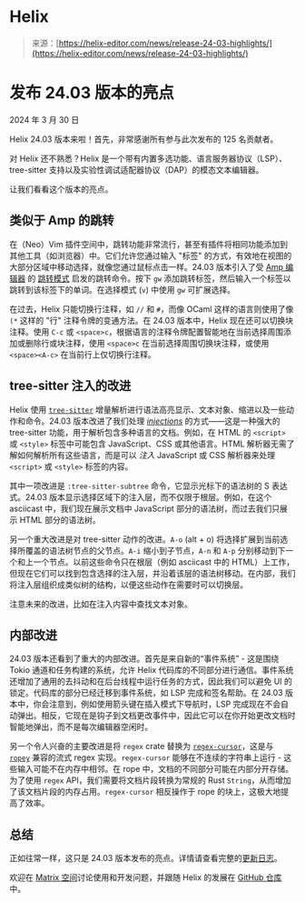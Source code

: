 <!--yml

分类：未分类

日期：2024-05-29 12:48:04

-->

# Helix

> 来源：[https://helix-editor.com/news/release-24-03-highlights/](https://helix-editor.com/news/release-24-03-highlights/)

# 发布 24.03 版本的亮点

2024 年 3 月 30 日

Helix 24.03 版本来啦！首先，非常感谢所有参与此次发布的 125 名贡献者。

对 Helix 还不熟悉？Helix 是一个带有内置多选功能、语言服务器协议（LSP）、tree-sitter 支持以及实验性调试适配器协议（DAP）的模态文本编辑器。

让我们看看这个版本的亮点。

## 类似于 Amp 的跳转

在（Neo）Vim 插件空间中，跳转功能非常流行，甚至有插件将相同功能添加到其他工具（如浏览器）中。它们允许您通过输入 "标签" 的方式，有效地在视图的大部分区域中移动选择，就像您通过鼠标点击一样。24.03 版本引入了受 [Amp 编辑器](https://github.com/jmacdonald/amp) 的 [跳转模式](https://amp.rs/docs/usage/#jump-mode) 启发的跳转命令。按下 `gw` 添加跳转标签，然后输入一个标签以跳转到该标签下的单词。在选择模式 (`v`) 中使用 `gw` 可扩展选择。

在过去，Helix 只能切换行注释，如 `//` 和 `#`，而像 OCaml 这样的语言则使用了像 `(*` 这样的 "行" 注释令牌的变通方法。在 24.03 版本中，Helix 现在还可以切换块注释。使用 `C-c` 或 `<space>c`，根据语言的注释令牌配置智能地在当前选择周围添加或删除行或块注释，使用 `<space>c` 在当前选择周围切换块注释，或使用 `<space><A-c>` 在当前行上仅切换行注释。

## tree-sitter 注入的改进

Helix 使用 [`tree-sitter`](https://github.com/tree-sitter/tree-sitter) 增量解析进行语法高亮显示、文本对象、缩进以及一些动作和命令。24.03 版本改进了我们处理 *[injections](https://tree-sitter.github.io/tree-sitter/syntax-highlighting#language-injection)* 的方式——这是一种强大的 tree-sitter 功能，用于解析包含多种语言的文档。例如，在 HTML 的 `<script>` 或 `<style>` 标签中可能包含 JavaScript、CSS 或其他语言。HTML 解析器无需了解如何解析所有这些语言，而是可以 *注入* JavaScript 或 CSS 解析器来处理 `<script>` 或 `<style>` 标签的内容。

其中一项改进是 `:tree-sitter-subtree` 命令，它显示光标下的语法树的 S 表达式。24.03 版本显示选择区域下的注入层，而不仅限于根层。例如，在这个 asciicast 中，我们现在展示文档中 JavaScript 部分的语法树，而过去我们只展示 HTML 部分的语法树。

另一个重大改进是对 tree-sitter 动作的改进。`A-o` (alt + o) 将选择扩展到当前选择所覆盖的语法树节点的父节点。`A-i` 缩小到子节点，`A-n` 和 `A-p` 分别移动到下一个和上一个节点。以前这些命令只在根层（例如 asciicast 中的 HTML）上工作，但现在它们可以找到包含选择的注入层，并沿着该层的语法树移动。在内部，我们将注入层组织成类似树的结构，以便这些动作在需要时可以切换层。

注意未来的改进，比如在注入内容中查找文本对象。

## 内部改进

24.03 版本还看到了重大的内部改进。首先是来自新的“事件系统” - 这是围绕 Tokio 通道和任务构建的系统，允许 Helix 代码库的不同部分进行通信。事件系统还增加了通用的去抖动和在后台线程中运行任务的方式，因此我们可以避免 UI 的锁定。代码库的部分已经迁移到事件系统，如 LSP 完成和签名帮助。在 24.03 版本中，你会注意到，例如使用箭头键在插入模式下导航时，LSP 完成现在不会自动弹出。相反，它现在是钩子到文档更改事件中，因此它可以在你开始更改文档时智能地弹出，而不是每次编辑器空闲时。

另一个令人兴奋的主要改进是将 `regex` crate 替换为 [`regex-cursor`](https://github.com/pascalkuthe/regex-cursor)，这是与 [`ropey`](https://github.com/cessen/ropey) 兼容的流式 regex 实现。`regex-cursor` 能够在不连续的字符串上运行 - 这些输入可能不在内存中相邻。在 rope 中，文档的不同部分可能在内部分开存储。为了使用 `regex` API，我们需要将文档片段转换为常规的 Rust `String`，从而增加了该文档片段的内存占用。`regex-cursor` 相反操作于 rope 的块上，这极大地提高了效率。

## 总结

正如往常一样，这只是 24.03 版本发布的亮点。详情请查看完整的[更新日志](https://github.com/helix-editor/helix/blob/master/CHANGELOG.md#2404-2024-03-30)。

欢迎在 [Matrix 空间](https://matrix.to/#/#helix-community:matrix.org)讨论使用和开发问题，并跟随 Helix 的发展在 [GitHub 仓库](https://github.com/helix-editor/helix/)中。
